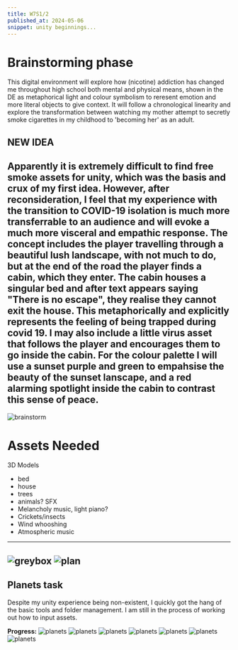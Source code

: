 ```yaml
---
title: W7S1/2
published_at: 2024-05-06
snippet: unity beginnings...
---
```

# Brainstorming phase

This digital environment will explore how (nicotine) addiction has changed me throughout high school both mental and physical means, shown in the DE as metaphorical light and colour symbolism to reresent emotion and more literal objects to give context. It will follow a chronological linearity and explore the transformation between watching my mother attempt to secretly smoke cigarettes in my childhood to 'becoming her' as an adult.

## NEW IDEA ##
Apparently it is extremely difficult to find free smoke assets for unity, which was the basis and crux of my first idea. However, after reconsideration, I feel that my experience with the transition to COVID-19 isolation is much more transferrable to an audience and will evoke a much more visceral and empathic response. The concept includes the player travelling through a beautiful lush landscape, with not much to do, but at the end of the road the player finds a cabin, which they enter. The cabin houses a singular bed and after text appears saying "There is no escape", they realise they cannot exit the house. This metaphorically and explicitly represents the feeling of being trapped during covid 19. I may also include a little virus asset that follows the player and encourages them to go inside the cabin. For the colour palette I will use a sunset purple and green to empahsise the beauty of the sunset lanscape, and a red alarming spotlight inside the cabin to contrast this sense of peace.
---
![brainstorm](/w7/brainstorm.png)

# Assets Needed

3D Models
- bed
- house
- trees
- animals?
SFX
- Melancholy music, light piano?
- Crickets/insects
- Wind whooshing
- Atmospheric music
---
![greybox](/w7/greybox.png)
![plan](/w7/plan.jpeg)
---
## Planets task
Despite my unity experience being non-existent, I quickly got the hang of the basic tools and folder management. I am still in the process of working out how to input assets. 

**Progress:**
![planets](/w7/plan1.png)
![planets](/w7/plan2.png)
![planets](/w7/plan3.png)
![planets](/w7/plan4.png)
![planets](/w7/plan5.png)
![planets](/w7/plan6.png)
![planets](/w7/plan7.png)